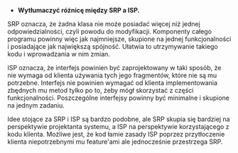 - **Wytłumaczyć różnicę między SRP a ISP.**

SRP oznacza, że żadna klasa nie może posiadać więcej niż jednej odpowiedzialności, czyli powodu do modyfikacji. Komponenty całego programu powinny więc jak najmniejsze, skupione na jednej funkcjonalności i posiadające jak największą spójność. Ułatwia to utrzymywanie takiego kodu i wprowadzania w nim zmian.

ISP oznacza, że interfejs powinien być zaprojektowany w taki sposób, że nie wymaga od klienta używania tych jego fragmentów, które nie są mu potrzebne. Interfejs nie powinien  wymagać od klienta implementowania zbędnych mu metod tylko po to, żeby mógł skorzystać z części funkcjonalności. Poszczególne interfejsy powinny być minimalne i skupione na jednym zadaniu.

Idee stojące za SRP i ISP są bardzo podobne, ale SRP skupia się bardziej na perspektywie projektanta systemu, a ISP na perspektywie korzystającego z kodu klienta. Możliwe jest, że kod łamie zasady ISP poprzez przytłoczenie klienta niepotrzebnymi mu feature'ami ale jednocześnie przestrzega SRP.